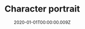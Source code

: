 ---
title: Character portrait
description: "Traditional. Technique: Pastel"
date: "2020-01-01T00:00:00.009Z"
category: sketchwork
preview: "/img/projects/sketchwork/character-portrait/prev.jpg"
images: [
    "sketchwork/character-portrait/1.jpg",
    "sketchwork/character-portrait/2.jpg"
    ]
---